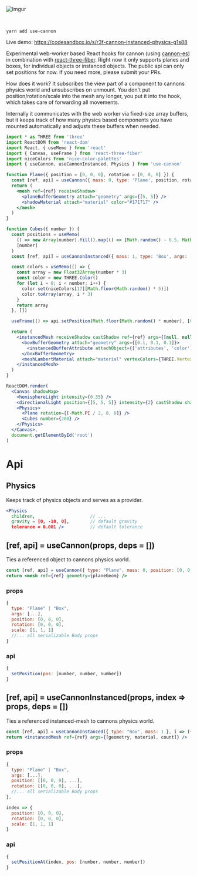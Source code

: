 ![Imgur](https://imgur.com/FpBsJPL.jpg)

<br/>

    yarn add use-cannon

Live demo: https://codesandbox.io/s/r3f-cannon-instanced-physics-g1s88

Experimental web-worker based React hooks for cannon (using [cannon-es](https://github.com/drcmda/cannon-es)) in combination with [react-three-fiber](https://github.com/react-spring/react-three-fiber). Right now it only supports planes and boxes, for individual objects or instanced objects. The public api can only set positions for now. If you need more, please submit your PRs.

How does it work? It subscribes the view part of a component to cannons physics world and unsubscribes on unmount. You don't put position/rotation/scale into the mesh any longer, you put it into the hook, which takes care of forwarding all movements.

Internally it communicates with the web worker via fixed-size array buffers, but it keeps track of how many physics based components you have mounted automatically and adjusts these buffers when needed.

```jsx
import * as THREE from 'three'
import ReactDOM from 'react-dom'
import React, { useMemo } from 'react'
import { Canvas, useFrame } from 'react-three-fiber'
import niceColors from 'nice-color-palettes'
import { useCannon, useCannonInstanced, Physics } from 'use-cannon'

function Plane({ position = [0, 0, 0], rotation = [0, 0, 0] }) {
  const [ref, api] = useCannon({ mass: 0, type: 'Plane', position, rotation })
  return (
    <mesh ref={ref} receiveShadow>
      <planeBufferGeometry attach="geometry" args={[5, 5]} />
      <shadowMaterial attach="material" color="#171717" />
    </mesh>
  )
}

function Cubes({ number }) {
  const positions = useMemo(
    () => new Array(number).fill().map(() => [Math.random() - 0.5, Math.random() * 2, Math.random() - 0.5]),
    [number]
  )
  const [ref, api] = useCannonInstanced({ mass: 1, type: 'Box', args: [0.05, 0.05, 0.05], positions })

  const colors = useMemo(() => {
    const array = new Float32Array(number * 3)
    const color = new THREE.Color()
    for (let i = 0; i < number; i++) {
      color.set(niceColors[17][Math.floor(Math.random() * 5)])
      color.toArray(array, i * 3)
    }
    return array
  }, [])

  useFrame(() => api.setPosition(Math.floor(Math.random() * number), [0, Math.random() * 2, 0]))

  return (
    <instancedMesh receiveShadow castShadow ref={ref} args={[null, null, number]}>
      <boxBufferGeometry attach="geometry" args={[0.1, 0.1, 0.1]}>
        <instancedBufferAttribute attachObject={['attributes', 'color']} args={[colors, 3]} />
      </boxBufferGeometry>
      <meshLambertMaterial attach="material" vertexColors={THREE.VertexColors} />
    </instancedMesh>
  )
}

ReactDOM.render(
  <Canvas shadowMap>
    <hemisphereLight intensity={0.35} />
    <directionalLight position={[5, 5, 5]} intensity={2} castShadow shadow-camera-zoom={2} />
    <Physics>
      <Plane rotation={[-Math.PI / 2, 0, 0]} />
      <Cubes number={200} />
    </Physics>
  </Canvas>,
  document.getElementById('root')
)
```

# Api

## Physics

Keeps track of physics objects and serves as a provider.

```jsx
<Physics
  children,                     // ...
  gravity = [0, -10, 0],        // default gravity
  tolerance = 0.001 />          // default tolerance
```

## [ref, api] = useCannon(props, deps = [])

Ties a referenced object to cannons physics world.

```jsx
const [ref, api] = useCannon({ type: "Plane", mass: 0, position: [0, 0, 0] })
return <mesh ref={ref} geometry={planeGeom} />
```

### props

```jsx
{
  type: "Plane" | "Box",
  args: [...],
  position: [0, 0, 0],
  rotation: [0, 0, 0],
  scale: [1, 1, 1]
  //... all serializable Body props
}
```

### api

```jsx
{
  setPosition(pos: [number, number, number])
}
```

## [ref, api] = useCannonInstanced(props, index => props, deps = [])

Ties a referenced instanced-mesh to cannons physics world.

```jsx
const [ref, api] = useCannonInstanced({ type: "Box", mass: 1 }, i => ({ position: position[i] }))
return <instancedMesh ref={ref} args={[geometry, material, count]} />
```

### props

```jsx
{
  type: "Plane" | "Box",
  args: [...],
  position: [[0, 0, 0], ...],
  rotation: [[0, 0, 0], ...],
  //... all serializable Body props
},

index => {
  position: [0, 0, 0],
  rotation: [0, 0, 0],
  scale: [1, 1, 1]
}
```

### api

```jsx
{
  setPositionAt(index, pos: [number, number, number])
}
```
